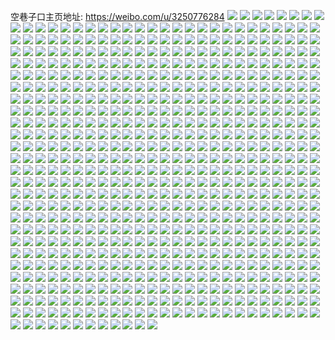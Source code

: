空巷子口主页地址: https://weibo.com/u/3250776284 
![](https://wx4.sinaimg.cn/mw2000/c1c2e8dcly1h9gzy8932zj22dc35s7wh.jpg) 
![](https://wx4.sinaimg.cn/mw2000/c1c2e8dcly1h9gbmvnj0nj22bn35sqv5.jpg) 
![](https://wx4.sinaimg.cn/mw2000/c1c2e8dcly1h9gbmwowhqj22av35sx6p.jpg) 
![](https://wx4.sinaimg.cn/mw2000/c1c2e8dcly1h9gbmupyhnj22c0340axs.jpg) 
![](https://wx4.sinaimg.cn/mw2000/c1c2e8dcly1h9gbmxkkjgj22bj35su0x.jpg) 
![](https://wx4.sinaimg.cn/mw2000/c1c2e8dcly1h8w9ang571j22c0340npe.jpg) 
![](https://wx4.sinaimg.cn/mw2000/c1c2e8dcly1h8w9aoit8qj21hc0u0gzb.jpg) 
![](https://wx4.sinaimg.cn/mw2000/c1c2e8dcly1h8w9at7221j223u35su0y.jpg) 
![](https://wx4.sinaimg.cn/mw2000/c1c2e8dcly1h8w9ao05xzj20u0140qc8.jpg) 
![](https://wx4.sinaimg.cn/mw2000/c1c2e8dcly1h8w9ape44uj20u0140qc2.jpg) 
![](https://wx4.sinaimg.cn/mw2000/c1c2e8dcly1h8w9al45hwj22hv3407wj.jpg) 
![](https://wx4.sinaimg.cn/mw2000/c1c2e8dcly1h86t3mzu0oj22c02c0npf.jpg) 
![](https://wx4.sinaimg.cn/mw2000/c1c2e8dcly1h86t459c6xj20rn0qrgtb.jpg) 
![](https://wx4.sinaimg.cn/mw2000/c1c2e8dcly1h86t2yzy9mj20ta0tan1a.jpg) 
![](https://wx4.sinaimg.cn/mw2000/c1c2e8dcly1h86t2yrgq7j213u0tu7kl.jpg) 
![](https://wx4.sinaimg.cn/mw2000/c1c2e8dcly1h86t31zb7pj213u0tugzn.jpg) 
![](https://wx4.sinaimg.cn/mw2000/c1c2e8dcly1h86t30mpycj22c02bzu0x.jpg) 
![](https://wx4.sinaimg.cn/mw2000/c1c2e8dcly1h7nm91ic51j21r0340qv8.jpg) 
![](https://wx4.sinaimg.cn/mw2000/c1c2e8dcly1h7nm8zoeumj21r03404qs.jpg) 
![](https://wx4.sinaimg.cn/mw2000/c1c2e8dcly1h7nm935lytj21r734d1l0.jpg) 
![](https://wx4.sinaimg.cn/mw2000/c1c2e8dcly1h7hw9zycwcj21o01o04qp.jpg) 
![](https://wx4.sinaimg.cn/mw2000/c1c2e8dcly1h7hwa1iuehj233z2qknpe.jpg) 
![](https://wx4.sinaimg.cn/mw2000/c1c2e8dcly1h7hwa2xhsrj21o01owhdt.jpg) 
![](https://wx4.sinaimg.cn/mw2000/c1c2e8dcly1h7fjf2za39j21r0340b29.jpg) 
![](https://wx4.sinaimg.cn/mw2000/c1c2e8dcly1h7fjf84u8nj21s035su0y.jpg) 
![](https://wx4.sinaimg.cn/mw2000/c1c2e8dcly1h7fjf9d3zvj21s035shdt.jpg) 
![](https://wx4.sinaimg.cn/mw2000/c1c2e8dcly1h7fjf65iyrj222n3404qr.jpg) 
![](https://wx4.sinaimg.cn/mw2000/c1c2e8dcly1h7fjfapxidj22dv2dvzzl.jpg) 
![](https://wx4.sinaimg.cn/mw2000/c1c2e8dcly1h7fjf4ae3aj22d235fb2a.jpg) 
![](https://wx4.sinaimg.cn/mw2000/c1c2e8dcly1h7fjfc4fz7j21ba1bab29.jpg) 
![](https://wx4.sinaimg.cn/mw2000/c1c2e8dcly1h7fjf27seij20zf1b8gnd.jpg) 
![](https://wx4.sinaimg.cn/mw2000/c1c2e8dcly1h7fjf1153pj20vi1badk8.jpg) 
![](https://wx4.sinaimg.cn/mw2000/c1c2e8dcly1h7ebsa6vg4j223u35se82.jpg) 
![](https://wx4.sinaimg.cn/mw2000/c1c2e8dcly1h7ebs4ff8zj213u0tun5l.jpg) 
![](https://wx4.sinaimg.cn/mw2000/c1c2e8dcly1h7ebsbj3nzj213u0tuta9.jpg) 
![](https://wx4.sinaimg.cn/mw2000/c1c2e8dcly1h7ebse1yahj22c0340hao.jpg) 
![](https://wx4.sinaimg.cn/mw2000/c1c2e8dcly1h7ebsfvk5fj20tu13uaaq.jpg) 
![](https://wx4.sinaimg.cn/mw2000/c1c2e8dcly1h7ebsgy7saj20tu13ugnc.jpg) 
![](https://wx4.sinaimg.cn/mw2000/c1c2e8dcly1h6vl0dp8auj22dc35sb2a.jpg) 
![](https://wx4.sinaimg.cn/mw2000/c1c2e8dcly1h6vkzvoohjj22c03404qr.jpg) 
![](https://wx4.sinaimg.cn/mw2000/c1c2e8dcly1h6vl0c4jm8j22dc35sb2a.jpg) 
![](https://wx4.sinaimg.cn/mw2000/c1c2e8dcly1h6vl0icpepj2340340e84.jpg) 
![](https://wx4.sinaimg.cn/mw2000/c1c2e8dcly1h6vl0jrkp4j23402c01ky.jpg) 
![](https://wx4.sinaimg.cn/mw2000/c1c2e8dcly1h6vl0ivucuj20tu13ujya.jpg) 
![](https://wx4.sinaimg.cn/mw2000/c1c2e8dcly1h6vkzsvnfkj22c0340tyx.jpg) 
![](https://wx4.sinaimg.cn/mw2000/c1c2e8dcly1h6vl0aogjxj21p029cqfr.jpg) 
![](https://wx4.sinaimg.cn/mw2000/c1c2e8dcly1h6vl0kc3syj213u0tugno.jpg) 
![](https://wx4.sinaimg.cn/mw2000/c1c2e8dcly1h6tote1gqtj21of28k7wi.jpg) 
![](https://wx4.sinaimg.cn/mw2000/c1c2e8dcly1h6totbdogsj21e21vf7wh.jpg) 
![](https://wx4.sinaimg.cn/mw2000/c1c2e8dcly1h6hr44zdecj234033w4qs.jpg) 
![](https://wx4.sinaimg.cn/mw2000/c1c2e8dcly1h6hr45s4e7j21af2u31kx.jpg) 
![](https://wx4.sinaimg.cn/mw2000/c1c2e8dcly1h6hr4ax4qcj22c0340u0y.jpg) 
![](https://wx4.sinaimg.cn/mw2000/c1c2e8dcly1h6hr47nxx9j2340340kjo.jpg) 
![](https://wx4.sinaimg.cn/mw2000/c1c2e8dcly1h6hr4688stj20tz0tztft.jpg) 
![](https://wx4.sinaimg.cn/mw2000/c1c2e8dcly1h6hr4bhjfsj20u0140gxy.jpg) 
![](https://wx4.sinaimg.cn/mw2000/c1c2e8dcly1h60q65w4ruj22dc35su0y.jpg) 
![](https://wx4.sinaimg.cn/mw2000/c1c2e8dcly1h60q5tenvvj22dc35s7wj.jpg) 
![](https://wx4.sinaimg.cn/mw2000/c1c2e8dcly1h60q6836i3j22c2340hdw.jpg) 
![](https://wx4.sinaimg.cn/mw2000/c1c2e8dcly1h60q5ydqabj22cs34zu0z.jpg) 
![](https://wx4.sinaimg.cn/mw2000/c1c2e8dcly1h60q647cwmj22dc35se86.jpg) 
![](https://wx4.sinaimg.cn/mw2000/c1c2e8dcly1h60q5wb98ej22c2340e87.jpg) 
![](https://wx4.sinaimg.cn/mw2000/c1c2e8dcly1h60q5rma1yj236c36cu11.jpg) 
![](https://wx4.sinaimg.cn/mw2000/c1c2e8dcly1h60q6bmpb7j20n01dq7wh.jpg) 
![](https://wx4.sinaimg.cn/mw2000/c1c2e8dcly1h60q69tp3mj22db35pkjn.jpg) 
![](https://wx4.sinaimg.cn/mw2000/c1c2e8dcly1h5s26hiaflj21w02io1l0.jpg) 
![](https://wx4.sinaimg.cn/mw2000/c1c2e8dcly1h5s270j4czj22b835sb2d.jpg) 
![](https://wx4.sinaimg.cn/mw2000/c1c2e8dcly1h5s26aqi36j22au35sb2c.jpg) 
![](https://wx4.sinaimg.cn/mw2000/c1c2e8dcly1h5s2765b09j20o01io4c0.jpg) 
![](https://wx4.sinaimg.cn/mw2000/c1c2e8dcly1h5s2836etrj21h923jqsg.jpg) 
![](https://wx4.sinaimg.cn/mw2000/c1c2e8dcly1h5s280k0n4j2340340x6q.jpg) 
![](https://wx4.sinaimg.cn/mw2000/c1c2e8dcly1h53rlrk5xvj234031hhdx.jpg) 
![](https://wx4.sinaimg.cn/mw2000/c1c2e8dcly1h53rm51ynyj2340340npf.jpg) 
![](https://wx4.sinaimg.cn/mw2000/c1c2e8dcly1h53rlmrj7vj22c0340x6r.jpg) 
![](https://wx4.sinaimg.cn/mw2000/c1c2e8dcly1h53rm9y8gmj22c02c0qv5.jpg) 
![](https://wx4.sinaimg.cn/mw2000/c1c2e8dcly1h53rm69uirj21xy2jpe81.jpg) 
![](https://wx4.sinaimg.cn/mw2000/c1c2e8dcly1h53rmpjup4j23402c0npe.jpg) 
![](https://wx4.sinaimg.cn/mw2000/c1c2e8dcly1h4vo5tmgb3j22c0340kjn.jpg) 
![](https://wx4.sinaimg.cn/mw2000/c1c2e8dcly1h4tj7ccdcij22c035fqv6.jpg) 
![](https://wx4.sinaimg.cn/mw2000/c1c2e8dcly1h4tj7akgqzj23402c0u0y.jpg) 
![](https://wx4.sinaimg.cn/mw2000/c1c2e8dcly1h4tj7djoobj22bx35snpe.jpg) 
![](https://wx4.sinaimg.cn/mw2000/c1c2e8dcly1h4tj78wmpnj20mi0u0wsq.jpg) 
![](https://wx4.sinaimg.cn/mw2000/c1c2e8dcly1h4tj7eqdskj23402c0qv5.jpg) 
![](https://wx4.sinaimg.cn/mw2000/c1c2e8dcly1h4tj77p9elj20mi0u0n8n.jpg) 
![](https://wx4.sinaimg.cn/mw2000/c1c2e8dcly1h4mfqd0xn6j20u00u0gxg.jpg) 
![](https://wx4.sinaimg.cn/mw2000/c1c2e8dcly1h4mfqesu85j22yc340e83.jpg) 
![](https://wx4.sinaimg.cn/mw2000/c1c2e8dcly1h4mfqdbo09j20u00u0154.jpg) 
![](https://wx4.sinaimg.cn/mw2000/c1c2e8dcly1h4mfqfu649j2285340b2a.jpg) 
![](https://wx4.sinaimg.cn/mw2000/c1c2e8dcly1h4mfqm3wdhj22c0340x6p.jpg) 
![](https://wx4.sinaimg.cn/mw2000/c1c2e8dcly1h4mfqhn414j21hc1hab29.jpg) 
![](https://wx4.sinaimg.cn/mw2000/c1c2e8dcly1h4mfqjhmpwj22c03401ky.jpg) 
![](https://wx4.sinaimg.cn/mw2000/c1c2e8dcly1h4mfqchue9j22eu340x6r.jpg) 
![](https://wx4.sinaimg.cn/mw2000/c1c2e8dcly1h4mfql7sasj23402c0hdu.jpg) 
![](https://wx4.sinaimg.cn/mw2000/c1c2e8dcly1h4a8ilcvwkj22c03404qq.jpg) 
![](https://wx4.sinaimg.cn/mw2000/c1c2e8dcly1h4a8istkn5j22cv3551kz.jpg) 
![](https://wx4.sinaimg.cn/mw2000/c1c2e8dcly1h4a8ip85npj20sg11wn9u.jpg) 
![](https://wx4.sinaimg.cn/mw2000/c1c2e8dcly1h4a8iny05nj22dc35sb2d.jpg) 
![](https://wx4.sinaimg.cn/mw2000/c1c2e8dcgy1h44l6cx97rj22dc35sb29.jpg) 
![](https://wx4.sinaimg.cn/mw2000/c1c2e8dcgy1h44l6tl7orj22bz3407wi.jpg) 
![](https://wx4.sinaimg.cn/mw2000/c1c2e8dcgy1h44l6dt9uij22dc35su0x.jpg) 
![](https://wx4.sinaimg.cn/mw2000/c1c2e8dcgy1h44l6s53dbj22i71vmnpd.jpg) 
![](https://wx4.sinaimg.cn/mw2000/c1c2e8dcgy1h44l6a42kpj22c033yu0z.jpg) 
![](https://wx4.sinaimg.cn/mw2000/c1c2e8dcgy1h44l6c1nd6j22bg35sx6q.jpg) 
![](https://wx4.sinaimg.cn/mw2000/c1c2e8dcgy1h44l6p4y3xj231x334u10.jpg) 
![](https://wx4.sinaimg.cn/mw2000/c1c2e8dcgy1h44l5tiy9vj228031gx6r.jpg) 
![](https://wx4.sinaimg.cn/mw2000/c1c2e8dcgy1h44l64jhz5j2340340kjr.jpg) 
![](https://wx4.sinaimg.cn/mw2000/c1c2e8dcgy1h445y1lm8pj223t35su0x.jpg) 
![](https://wx4.sinaimg.cn/mw2000/c1c2e8dcgy1h445x2pzf1j22am340qv5.jpg) 
![](https://wx4.sinaimg.cn/mw2000/c1c2e8dcgy1h445wzgi94j22bx35sb2a.jpg) 
![](https://wx4.sinaimg.cn/mw2000/c1c2e8dcgy1h445wfnv6kj22am340qv6.jpg) 
![](https://wx4.sinaimg.cn/mw2000/c1c2e8dcgy1h445x5wctcj222o340hdt.jpg) 
![](https://wx4.sinaimg.cn/mw2000/c1c2e8dcgy1h445wwcox7j22am340b2b.jpg) 
![](https://wx4.sinaimg.cn/mw2000/c1c2e8dcgy1h445xr6ljdj22c0340qv5.jpg) 
![](https://wx4.sinaimg.cn/mw2000/c1c2e8dcgy1h445xb61x1j23402c0x6q.jpg) 
![](https://wx4.sinaimg.cn/mw2000/c1c2e8dcgy1h445xn64p2j21py2c0b2a.jpg) 
![](https://wx4.sinaimg.cn/mw2000/c1c2e8dcly1h3z5wsgjooj22d935rx6q.jpg) 
![](https://wx4.sinaimg.cn/mw2000/c1c2e8dcly1h3z5wvi48bj22bt35s1ky.jpg) 
![](https://wx4.sinaimg.cn/mw2000/c1c2e8dcly1h3z5x03za2j22dc35s7wj.jpg) 
![](https://wx4.sinaimg.cn/mw2000/c1c2e8dcly1h3z5x37oc8j22c0340x6q.jpg) 
![](https://wx4.sinaimg.cn/mw2000/c1c2e8dcly1h3z5x4gntvj22bx3401ky.jpg) 
![](https://wx4.sinaimg.cn/mw2000/c1c2e8dcly1h3z5x3wek5j21hn1hn7wh.jpg) 
![](https://wx4.sinaimg.cn/mw2000/c1c2e8dcly1h37pmzmt1mj22av35se82.jpg) 
![](https://wx4.sinaimg.cn/mw2000/c1c2e8dcly1h34ocdqq6dj22bx35se82.jpg) 
![](https://wx4.sinaimg.cn/mw2000/c1c2e8dcly1h34oc9aohej2340340he0.jpg) 
![](https://wx4.sinaimg.cn/mw2000/c1c2e8dcly1h34occse5wj22c02c0e83.jpg) 
![](https://wx4.sinaimg.cn/mw2000/c1c2e8dcly1h34oceoh80j21wt1wt4qp.jpg) 
![](https://wx4.sinaimg.cn/mw2000/c1c2e8dcly1h30wx7affnj22be35shdv.jpg) 
![](https://wx4.sinaimg.cn/mw2000/c1c2e8dcly1h30wx5w0rbj22c0340hdu.jpg) 
![](https://wx4.sinaimg.cn/mw2000/c1c2e8dcly1h2iom8o9c6j22de35su0y.jpg) 
![](https://wx4.sinaimg.cn/mw2000/c1c2e8dcly1h2iomd9eccj22h335s1l0.jpg) 
![](https://wx4.sinaimg.cn/mw2000/c1c2e8dcly1h2ioma6200j221b28u7wi.jpg) 
![](https://wx4.sinaimg.cn/mw2000/c1c2e8dcly1h2iolygzupj22de35skjo.jpg) 
![](https://wx4.sinaimg.cn/mw2000/c1c2e8dcly1h2iom4b75vj22c033y4qt.jpg) 
![](https://wx4.sinaimg.cn/mw2000/c1c2e8dcly1h2iom5gc1dj2340340qv7.jpg) 
![](https://wx4.sinaimg.cn/mw2000/c1c2e8dcly1h2iomh9fkbj2340340x6s.jpg) 
![](https://wx4.sinaimg.cn/mw2000/c1c2e8dcly1h2iom1t26vj21ts2c07wj.jpg) 
![](https://wx4.sinaimg.cn/mw2000/c1c2e8dcly1h2iomk6cdmj22c02c0b2d.jpg) 
![](https://wx4.sinaimg.cn/mw2000/c1c2e8dcly1h2dw4356znj22dd35snpd.jpg) 
![](https://wx4.sinaimg.cn/mw2000/c1c2e8dcly1h2ctr1fhjej22bk33ee83.jpg) 
![](https://wx4.sinaimg.cn/mw2000/c1c2e8dcly1h2ctq3p1r1j22c0340b2b.jpg) 
![](https://wx4.sinaimg.cn/mw2000/c1c2e8dcly1h2ctqcwsqyj22c0340x6r.jpg) 
![](https://wx4.sinaimg.cn/mw2000/c1c2e8dcly1h2ctqb7kv1j2340340x6t.jpg) 
![](https://wx4.sinaimg.cn/mw2000/c1c2e8dcly1h2ctqs0hgyj2340340npj.jpg) 
![](https://wx4.sinaimg.cn/mw2000/c1c2e8dcly1h2ctqfcc05j23352407wi.jpg) 
![](https://wx4.sinaimg.cn/mw2000/c1c2e8dcly1h2ctqtg290j22dc35sb2c.jpg) 
![](https://wx4.sinaimg.cn/mw2000/c1c2e8dcly1h2ctquubigj22dc35snpg.jpg) 
![](https://wx4.sinaimg.cn/mw2000/c1c2e8dcly1h2ctr09vodj22v1284kjp.jpg) 
![](https://wx4.sinaimg.cn/mw2000/c1c2e8dcly1h1vikcs30gj22ce3407wj.jpg) 
![](https://wx4.sinaimg.cn/mw2000/c1c2e8dcly1h1vikh7calj2340340x6r.jpg) 
![](https://wx4.sinaimg.cn/mw2000/c1c2e8dcly1h1vikfbd47j22c0340hdu.jpg) 
![](https://wx4.sinaimg.cn/mw2000/c1c2e8dcly1h1ftdkauz3j22d935sx6r.jpg) 
![](https://wx4.sinaimg.cn/mw2000/c1c2e8dcly1h1ftd9xjbuj22bw33ykjo.jpg) 
![](https://wx4.sinaimg.cn/mw2000/c1c2e8dcly1h1ftdnv8y5j22c0340qv6.jpg) 
![](https://wx4.sinaimg.cn/mw2000/c1c2e8dcly1h1ftd6kes4j22c03434qr.jpg) 
![](https://wx4.sinaimg.cn/mw2000/c1c2e8dcly1h1ftdrbgvej22c0342npg.jpg) 
![](https://wx4.sinaimg.cn/mw2000/c1c2e8dcly1h1ftdd99ksj22c0342qv8.jpg) 
![](https://wx4.sinaimg.cn/mw2000/c1c2e8dcly1h1ftdlxm2zj223j2sphdu.jpg) 
![](https://wx4.sinaimg.cn/mw2000/c1c2e8dcly1h1ftdfyi3ij22c0342e84.jpg) 
![](https://wx4.sinaimg.cn/mw2000/c1c2e8dcly1h1ftdl4xpjj22dc35s1ky.jpg) 
![](https://wx4.sinaimg.cn/mw2000/c1c2e8dcly1h1acnqusz5j20n01dsgro.jpg) 
![](https://wx4.sinaimg.cn/mw2000/c1c2e8dcly1gyd94tkfalj22bz35sqv7.jpg) 
![](https://wx4.sinaimg.cn/mw2000/c1c2e8dcly1gyd94wzls1j22bg35sqv7.jpg) 
![](https://wx4.sinaimg.cn/mw2000/c1c2e8dcly1gyd94eq7hlj22de35shdu.jpg) 
![](https://wx4.sinaimg.cn/mw2000/c1c2e8dcly1gyd94gsc1tj22dc35shdv.jpg) 
![](https://wx4.sinaimg.cn/mw2000/c1c2e8dcly1gycgekrq35j22aa35sb2b.jpg) 
![](https://wx4.sinaimg.cn/mw2000/c1c2e8dcly1gycgewqtc4j22dc35sqv6.jpg) 
![](https://wx4.sinaimg.cn/mw2000/c1c2e8dcly1gycgef073qj22ar35skjm.jpg) 
![](https://wx4.sinaimg.cn/mw2000/c1c2e8dcly1gycgehnh6fj229a35sqv7.jpg) 
![](https://wx4.sinaimg.cn/mw2000/c1c2e8dcly1gycgec5l2rj22dc35s1kz.jpg) 
![](https://wx4.sinaimg.cn/mw2000/c1c2e8dcly1gycgenradxj22aq35skjn.jpg) 
![](https://wx4.sinaimg.cn/mw2000/c1c2e8dcly1gycgeu19jkj22bj35s7wj.jpg) 
![](https://wx4.sinaimg.cn/mw2000/c1c2e8dcly1gycgeia9bsj20n00ttdkh.jpg) 
![](https://wx4.sinaimg.cn/mw2000/c1c2e8dcly1gycgeqz0brj22c02c0qv5.jpg) 
![](https://wx4.sinaimg.cn/mw2000/c1c2e8dcly1gxspr6ik39j22612wynpe.jpg) 
![](https://wx4.sinaimg.cn/mw2000/c1c2e8dcly1gxspropqlmj22bz1x5hdt.jpg) 
![](https://wx4.sinaimg.cn/mw2000/c1c2e8dcly1gxsprfdwhbj21if1zm4qp.jpg) 
![](https://wx4.sinaimg.cn/mw2000/c1c2e8dcly1gxspqwllt3j20wl19rak4.jpg) 
![](https://wx4.sinaimg.cn/mw2000/c1c2e8dcly1gxsprbzwmbj22c02c0x6p.jpg) 
![](https://wx4.sinaimg.cn/mw2000/c1c2e8dcly1gxsprkmn1vj22c02c0u0x.jpg) 
![](https://wx4.sinaimg.cn/mw2000/c1c2e8dcly1gxspr0dxa1j21vn2bphdt.jpg) 
![](https://wx4.sinaimg.cn/mw2000/c1c2e8dcly1gxspruywtnj22c02c0qv5.jpg) 
![](https://wx4.sinaimg.cn/mw2000/c1c2e8dcly1gxspqvfb9dj21lq1st1kx.jpg) 
![](https://wx4.sinaimg.cn/mw2000/c1c2e8dcly1gxqagvel6aj20u014012r.jpg) 
![](https://wx4.sinaimg.cn/mw2000/c1c2e8dcly1gxovpw3utuj22c033yqv7.jpg) 
![](https://wx4.sinaimg.cn/mw2000/c1c2e8dcly1gxovputapaj22c033y4qr.jpg) 
![](https://wx4.sinaimg.cn/mw2000/c1c2e8dcly1gxovpx5o73j22802yox6q.jpg) 
![](https://wx4.sinaimg.cn/mw2000/c1c2e8dcly1gxovpyghesj22803194qr.jpg) 
![](https://wx4.sinaimg.cn/mw2000/c1c2e8dcly1gwizgj12r7j21u61kb1kz.jpg) 
![](https://wx4.sinaimg.cn/mw2000/c1c2e8dcly1gwizghbu9ij21o028unpf.jpg) 
![](https://wx4.sinaimg.cn/mw2000/c1c2e8dcly1gwizgd2cfrj21v61o0e83.jpg) 
![](https://wx4.sinaimg.cn/mw2000/c1c2e8dcly1gwizgf9eg3j228030l4qs.jpg) 
![](https://wx4.sinaimg.cn/mw2000/c1c2e8dcly1gwizgjvat1j22801o0u0x.jpg) 
![](https://wx4.sinaimg.cn/mw2000/c1c2e8dcly1gwizgdvuxtj20vg17rtr7.jpg) 
![](https://wx4.sinaimg.cn/mw2000/c1c2e8dcly1gtqywt88e1j228031vx6p.jpg) 
![](https://wx4.sinaimg.cn/mw2000/c1c2e8dcly1gtqywvco4cj22802zqnpd.jpg) 
![](https://wx4.sinaimg.cn/mw2000/c1c2e8dcly1gtqywu0f4wj228030m1ky.jpg) 
![](https://wx4.sinaimg.cn/mw2000/c1c2e8dcly1gtqywxlmacj22802zuu0x.jpg) 
![](https://wx4.sinaimg.cn/mw2000/c1c2e8dcly1gtqyws9b9kj22c0340e84.jpg) 
![](https://wx4.sinaimg.cn/mw2000/c1c2e8dcly1gtqywwqyamj22802z3qv5.jpg) 
![](https://wx4.sinaimg.cn/mw2000/c1c2e8dcly1gtqywzzuncj228030jhdu.jpg) 
![](https://wx4.sinaimg.cn/mw2000/c1c2e8dcly1gtqyx1767wj22802zshdt.jpg) 
![](https://wx4.sinaimg.cn/mw2000/c1c2e8dcly1gtqywypn7ij228032pb2a.jpg) 
![](https://wx4.sinaimg.cn/mw2000/c1c2e8dcly1grpug5vhn7j21o029bhdu.jpg) 
![](https://wx4.sinaimg.cn/mw2000/c1c2e8dcly1grpufyl1otj20n00d0n0j.jpg) 
![](https://wx4.sinaimg.cn/mw2000/c1c2e8dcly1grpug3msmyj21o028whdu.jpg) 
![](https://wx4.sinaimg.cn/mw2000/c1c2e8dcly1grpug1tv2oj21o0280u0x.jpg) 
![](https://wx4.sinaimg.cn/mw2000/c1c2e8dcly1grpug04npwj21o0280hdu.jpg) 
![](https://wx4.sinaimg.cn/mw2000/c1c2e8dcly1grpug4kxaoj21o0280kjl.jpg) 
![](https://wx4.sinaimg.cn/mw2000/c1c2e8dcly1gqv40gylqej2280305hdv.jpg) 
![](https://wx4.sinaimg.cn/mw2000/c1c2e8dcly1gqv40lfv0pj234033ye85.jpg) 
![](https://wx4.sinaimg.cn/mw2000/c1c2e8dcly1gqv40muj3vj22yo2byx6s.jpg) 
![](https://wx4.sinaimg.cn/mw2000/c1c2e8dcly1gqv40htnoyj21o01o0npe.jpg) 
![](https://wx4.sinaimg.cn/mw2000/c1c2e8dcly1gqv40k8wdsj21r02bzkjl.jpg) 
![](https://wx4.sinaimg.cn/mw2000/c1c2e8dcly1gqv40ji7jmj22c02c0u0z.jpg) 
![](https://wx4.sinaimg.cn/mw2000/c1c2e8dcly1gqv40fyratj21o01o01kz.jpg) 
![](https://wx4.sinaimg.cn/mw2000/c1c2e8dcly1gqv40f2kelj228030mkjm.jpg) 
![](https://wx4.sinaimg.cn/mw2000/c1c2e8dcly1gqv40nwf9wj21o01q3npe.jpg) 
![](https://wx4.sinaimg.cn/mw2000/c1c2e8dcly1gpyb8rcmjjj21o01o0e82.jpg) 
![](https://wx4.sinaimg.cn/mw2000/c1c2e8dcly1gpyb8qixfjj22801o0npd.jpg) 
![](https://wx4.sinaimg.cn/mw2000/c1c2e8dcly1gpyb8pz151j21nx1nxe81.jpg) 
![](https://wx4.sinaimg.cn/mw2000/c1c2e8dcly1gpx8g6ipz8j21o02804qq.jpg) 
![](https://wx4.sinaimg.cn/mw2000/c1c2e8dcly1gpx8g747erj21o01o0u0x.jpg) 
![](https://wx4.sinaimg.cn/mw2000/c1c2e8dcly1gpx8g5mbqqj21v22qbqv5.jpg) 
![](https://wx4.sinaimg.cn/mw2000/c1c2e8dcly1gpx8g4zw97j21o32844qp.jpg) 
![](https://wx4.sinaimg.cn/mw2000/c1c2e8dcly1gp01pp3gf3j21o0280b2a.jpg) 
![](https://wx4.sinaimg.cn/mw2000/c1c2e8dcly1gotlmajoy9j2280309qv6.jpg) 
![](https://wx4.sinaimg.cn/mw2000/c1c2e8dcly1gotlmeeuuxj22c03401l0.jpg) 
![](https://wx4.sinaimg.cn/mw2000/c1c2e8dcly1gotlmg0lg0j21vy1vyx6p.jpg) 
![](https://wx4.sinaimg.cn/mw2000/c1c2e8dcly1gotlmifrahj22801o0b2a.jpg) 
![](https://wx4.sinaimg.cn/mw2000/c1c2e8dcly1gotlm8o1pbj22bb2bbnpd.jpg) 
![](https://wx4.sinaimg.cn/mw2000/c1c2e8dcly1gotlmk3i9kj21o0280u0y.jpg) 
![](https://wx4.sinaimg.cn/mw2000/c1c2e8dcly1gotlmko1erj20n00yitql.jpg) 
![](https://wx4.sinaimg.cn/mw2000/c1c2e8dcly1gotlmmdbqmj21o02807wj.jpg) 
![](https://wx4.sinaimg.cn/mw2000/c1c2e8dcly1gotlmo77kfj22c033y4qs.jpg) 
![](https://wx4.sinaimg.cn/mw2000/c1c2e8dcly1goipakiu24j22c02c0hdv.jpg) 
![](https://wx4.sinaimg.cn/mw2000/c1c2e8dcly1goipalibsvj21r02c0x6p.jpg) 
![](https://wx4.sinaimg.cn/mw2000/c1c2e8dcly1goipaikg4vj20u00u0nee.jpg) 
![](https://wx4.sinaimg.cn/mw2000/c1c2e8dcly1goipan1ktgj22c02c04qs.jpg) 
![](https://wx4.sinaimg.cn/mw2000/c1c2e8dcly1goipaoz67zj22c02c0hdw.jpg) 
![](https://wx4.sinaimg.cn/mw2000/c1c2e8dcly1go868hnlx7j22802yoe8c.jpg) 
![](https://wx4.sinaimg.cn/mw2000/c1c2e8dcly1go868ff6nqj22c02c07wj.jpg) 
![](https://wx4.sinaimg.cn/mw2000/c1c2e8dcly1go868ef3rxj22yo2807wk.jpg) 
![](https://wx4.sinaimg.cn/mw2000/c1c2e8dcly1go868d8hqhj22802yokjn.jpg) 
![](https://wx4.sinaimg.cn/mw2000/c1c2e8dcly1go70zx8cyxj21o01p3u0y.jpg) 
![](https://wx4.sinaimg.cn/mw2000/c1c2e8dcly1go70zvu14lj21j71o04qr.jpg) 
![](https://wx4.sinaimg.cn/mw2000/c1c2e8dcly1go70zy7eq9j21o01o0e82.jpg) 
![](https://wx4.sinaimg.cn/mw2000/c1c2e8dcly1go70zz28kmj21o01pchdu.jpg) 
![](https://wx4.sinaimg.cn/mw2000/c1c2e8dcly1go7104bcvpj21o01o0u0x.jpg) 
![](https://wx4.sinaimg.cn/mw2000/c1c2e8dcly1go7103hnc9j21o01p2kjm.jpg) 
![](https://wx4.sinaimg.cn/mw2000/c1c2e8dcly1gnxychauk8j22c02c0e82.jpg) 
![](https://wx4.sinaimg.cn/mw2000/c1c2e8dcly1gnxycnoc3qj22c02c0e81.jpg) 
![](https://wx4.sinaimg.cn/mw2000/c1c2e8dcly1gnxycm6e8wj22c02c0npd.jpg) 
![](https://wx4.sinaimg.cn/mw2000/c1c2e8dcly1gnxycsonuzj20u00u0b29.jpg) 
![](https://wx4.sinaimg.cn/mw2000/c1c2e8dcly1gnxycmxabkj22c02c0x6p.jpg) 
![](https://wx4.sinaimg.cn/mw2000/c1c2e8dcly1gnxycj9d5pj20u00u0e81.jpg) 
![](https://wx4.sinaimg.cn/mw2000/c1c2e8dcly1gnxycga4ouj22c02c0qv6.jpg) 
![](https://wx4.sinaimg.cn/mw2000/c1c2e8dcly1gnxycll8smj22c02c0npe.jpg) 
![](https://wx4.sinaimg.cn/mw2000/c1c2e8dcly1gnxycqjpxbj22c02c0b2a.jpg) 
![](https://wx4.sinaimg.cn/mw2000/c1c2e8dcly1gmvquqyw73j21400u0ne7.jpg) 
![](https://wx4.sinaimg.cn/mw2000/c1c2e8dcly1gmvqurjkuoj20n00wlh15.jpg) 
![](https://wx4.sinaimg.cn/mw2000/c1c2e8dcly1gmvquqh229j20u00u0gvs.jpg) 
![](https://wx4.sinaimg.cn/mw2000/c1c2e8dcly1gmvqurzqtaj22801o04qp.jpg) 
![](https://wx4.sinaimg.cn/mw2000/c1c2e8dcly1gmd4f8zxcxj20mw0mwag9.jpg) 
![](https://wx4.sinaimg.cn/mw2000/c1c2e8dcly1gmd4fc24byj22c033yb2b.jpg) 
![](https://wx4.sinaimg.cn/mw2000/c1c2e8dcly1gmd4fha36pj22c033yhdv.jpg) 
![](https://wx4.sinaimg.cn/mw2000/c1c2e8dcly1gmd4fl8qo4j2332332b2a.jpg) 
![](https://wx4.sinaimg.cn/mw2000/c1c2e8dcly1gmd4frdshhj22c02c0u12.jpg) 
![](https://wx4.sinaimg.cn/mw2000/c1c2e8dcly1gmd4ftr06aj21o01qc1ky.jpg) 
![](https://wx4.sinaimg.cn/mw2000/c1c2e8dcly1gm9lc0knjkj20u01be3zp.jpg) 
![](https://wx4.sinaimg.cn/mw2000/c1c2e8dcly1glq146g14aj22c02c0npf.jpg) 
![](https://wx4.sinaimg.cn/mw2000/c1c2e8dcly1glq144wuqqj22bs2bskjm.jpg) 
![](https://wx4.sinaimg.cn/mw2000/c1c2e8dcly1glq148k98zj22c02c04qr.jpg) 
![](https://wx4.sinaimg.cn/mw2000/c1c2e8dcly1glq14amk7hj22c02c04qq.jpg) 
![](https://wx4.sinaimg.cn/mw2000/c1c2e8dcly1glq149jtrdj22c02c0kjl.jpg) 
![](https://wx4.sinaimg.cn/mw2000/c1c2e8dcly1glq14c9hgjj21o01o07wh.jpg) 
![](https://wx4.sinaimg.cn/mw2000/c1c2e8dcly1gl8ooo86q7j21o01qtx6p.jpg) 
![](https://wx4.sinaimg.cn/mw2000/c1c2e8dcly1gl8oon60nbj21o01o07va.jpg) 
![](https://wx4.sinaimg.cn/mw2000/c1c2e8dcly1gl48lc4vcmj21o01o04qp.jpg) 
![](https://wx4.sinaimg.cn/mw2000/c1c2e8dcly1gl48ldf2opj21o01o07wh.jpg) 
![](https://wx4.sinaimg.cn/mw2000/c1c2e8dcly1gl48ldwk90j21o01o0au3.jpg) 
![](https://wx4.sinaimg.cn/mw2000/c1c2e8dcly1gl48lcx1ixj21bn1eo1ea.jpg) 
![](https://wx4.sinaimg.cn/mw2000/c1c2e8dcly1gl1u0073fvj22c02c0e82.jpg) 
![](https://wx4.sinaimg.cn/mw2000/c1c2e8dcly1gksgvlnxkyj2280302x6q.jpg) 
![](https://wx4.sinaimg.cn/mw2000/c1c2e8dcly1gkmwwe5msnj21o01o0u0x.jpg) 
![](https://wx4.sinaimg.cn/mw2000/c1c2e8dcly1gkmwwdde75j21o01o0e81.jpg) 
![](https://wx4.sinaimg.cn/mw2000/c1c2e8dcly1gkmwwexrrxj21o01o0u0x.jpg) 
![](https://wx4.sinaimg.cn/mw2000/c1c2e8dcly1gkmwwcm3euj21o01p67wh.jpg) 
![](https://wx4.sinaimg.cn/mw2000/c1c2e8dcly1gkmwwbzbnyj21o01o0ki5.jpg) 
![](https://wx4.sinaimg.cn/mw2000/c1c2e8dcly1gkmwzwpijrj21o01o04qp.jpg) 
![](https://wx4.sinaimg.cn/mw2000/c1c2e8dcly1gkmwwh88raj21o01o04qp.jpg) 
![](https://wx4.sinaimg.cn/mw2000/c1c2e8dcly1gkmwwgfsutj21o01o0qv5.jpg) 
![](https://wx4.sinaimg.cn/mw2000/c1c2e8dcly1gkmwwfk159j21o01ope81.jpg) 
![](https://wx4.sinaimg.cn/mw2000/c1c2e8dcly1gkb3tc7a9qj22c02c0qv6.jpg) 
![](https://wx4.sinaimg.cn/mw2000/c1c2e8dcly1gkb3tbdhpwj22c02c0hdv.jpg) 
![](https://wx4.sinaimg.cn/mw2000/c1c2e8dcly1gkb3tac8vbj21o01o0e82.jpg) 
![](https://wx4.sinaimg.cn/mw2000/c1c2e8dcly1gkb3t9g47dj22c02c0kjn.jpg) 
![](https://wx4.sinaimg.cn/mw2000/c1c2e8dcly1gjklybx643j22c02dmqv6.jpg) 
![](https://wx4.sinaimg.cn/mw2000/c1c2e8dcly1gjb5fpe7aaj21o01qy7wi.jpg) 
![](https://wx4.sinaimg.cn/mw2000/c1c2e8dcly1gjb5frvrokj22c02c0b2a.jpg) 
![](https://wx4.sinaimg.cn/mw2000/c1c2e8dcly1gjb5l9rfdlj21o01o0b29.jpg) 
![](https://wx4.sinaimg.cn/mw2000/c1c2e8dcly1gj942pj1rzj22c02c01kz.jpg) 
![](https://wx4.sinaimg.cn/mw2000/c1c2e8dcly1gj9434tq1pj21o01p74qq.jpg) 
![](https://wx4.sinaimg.cn/mw2000/c1c2e8dcly1gj9437sey3j22c02c04qr.jpg) 
![](https://wx4.sinaimg.cn/mw2000/c1c2e8dcly1gj943axr7ej22c02c0u0y.jpg) 
![](https://wx4.sinaimg.cn/mw2000/c1c2e8dcly1gj942x343kj21o01o0npd.jpg) 
![](https://wx4.sinaimg.cn/mw2000/c1c2e8dcly1gj942tbay1j22c02c0hdw.jpg) 
![](https://wx4.sinaimg.cn/mw2000/c1c2e8dcly1gj9490a7tej21o01o07wh.jpg) 
![](https://wx4.sinaimg.cn/mw2000/c1c2e8dcly1gj942uhv1bj20n01i04if.jpg) 
![](https://wx4.sinaimg.cn/mw2000/c1c2e8dcly1gj94328vtnj22c02c0hdv.jpg) 
![](https://wx4.sinaimg.cn/mw2000/c1c2e8dcly1gj6ps6nucsj22yo2acnpe.jpg) 
![](https://wx4.sinaimg.cn/mw2000/c1c2e8dcly1gj6ps48cw7j22c02c04qq.jpg) 
![](https://wx4.sinaimg.cn/mw2000/c1c2e8dcly1gj6ps20gj6j22802wskjn.jpg) 
![](https://wx4.sinaimg.cn/mw2000/c1c2e8dcly1gj6ps7qjm4j21o01o0u0x.jpg) 
![](https://wx4.sinaimg.cn/mw2000/c1c2e8dcly1gj4dzmh1d1j22bz2f3x6q.jpg) 
![](https://wx4.sinaimg.cn/mw2000/c1c2e8dcly1gixej09onvj20n01x07wh.jpg) 
![](https://wx4.sinaimg.cn/mw2000/c1c2e8dcly1givyw3kkaoj22c02c07wi.jpg) 
![](https://wx4.sinaimg.cn/mw2000/c1c2e8dcly1giu2pxtthwj22bb2bbb2b.jpg) 
![](https://wx4.sinaimg.cn/mw2000/c1c2e8dcly1giu2pzh6uqj22c02c0e82.jpg) 
![](https://wx4.sinaimg.cn/mw2000/c1c2e8dcly1giu2pumoakj22c02c0b2b.jpg) 
![](https://wx4.sinaimg.cn/mw2000/c1c2e8dcly1giu2q2jmsbj22bb2bb1l0.jpg) 
![](https://wx4.sinaimg.cn/mw2000/c1c2e8dcly1gin16sotydj20n01a0h3f.jpg) 
![](https://wx4.sinaimg.cn/mw2000/c1c2e8dcly1gi3ewvvrp0j21o01o0x5r.jpg) 
![](https://wx4.sinaimg.cn/mw2000/c1c2e8dcly1gi3ewwswntj22c0340hdu.jpg) 
![](https://wx4.sinaimg.cn/mw2000/c1c2e8dcly1gi3ewxthjjj22c02c0hdt.jpg) 
![](https://wx4.sinaimg.cn/mw2000/c1c2e8dcly1gi3ewun9p0j21400u0dtv.jpg) 
![](https://wx4.sinaimg.cn/mw2000/c1c2e8dcly1gi3ewvbli9j21o0280b2a.jpg) 
![](https://wx4.sinaimg.cn/mw2000/c1c2e8dcly1gi3ewt4jssj225s1ma4qp.jpg) 
![](https://wx4.sinaimg.cn/mw2000/c1c2e8dcly1ghxlpo1yryj22c02c0x6p.jpg) 
![](https://wx4.sinaimg.cn/mw2000/c1c2e8dcly1ghxlpp4c07j21z41z4kjl.jpg) 
![](https://wx4.sinaimg.cn/mw2000/c1c2e8dcly1ght0kxdkczj21o01ox7wi.jpg) 
![](https://wx4.sinaimg.cn/mw2000/c1c2e8dcly1ght0kzokgaj20u00u07d9.jpg) 
![](https://wx4.sinaimg.cn/mw2000/c1c2e8dcly1ghn5091tq2j20n00yidt5.jpg) 
![](https://wx4.sinaimg.cn/mw2000/c1c2e8dcly1ghn509l258j21o01o04qp.jpg) 
![](https://wx4.sinaimg.cn/mw2000/c1c2e8dcly1ghn50ac3s8j22c02c0x6q.jpg) 
![](https://wx4.sinaimg.cn/mw2000/c1c2e8dcly1ghn508qb60j21o01o81kx.jpg) 
![](https://wx4.sinaimg.cn/mw2000/c1c2e8dcly1gh96sgdc0rj21hc1hckjl.jpg) 
![](https://wx4.sinaimg.cn/mw2000/c1c2e8dcly1gh96sc6a89j20u00u0ti3.jpg) 
![](https://wx4.sinaimg.cn/mw2000/c1c2e8dcly1gh85ql5azkj20n00zhk50.jpg) 
![](https://wx4.sinaimg.cn/mw2000/c1c2e8dcly1gh85qlhk9lj20n00yidsc.jpg) 
![](https://wx4.sinaimg.cn/mw2000/c1c2e8dcly1gh85qlrs72j20n00z1gy7.jpg) 
![](https://wx4.sinaimg.cn/mw2000/c1c2e8dcly1gh85qotdovj22801oje82.jpg) 
![](https://wx4.sinaimg.cn/mw2000/c1c2e8dcly1gh85qmtzdrj21o016m1kx.jpg) 
![](https://wx4.sinaimg.cn/mw2000/c1c2e8dcly1gh85qkjltfj22801o07wi.jpg) 
![](https://wx4.sinaimg.cn/mw2000/c1c2e8dcly1gh85qmdwebj225s1nqnpd.jpg) 
![](https://wx4.sinaimg.cn/mw2000/c1c2e8dcly1gh85qnkgc0j22801o04qq.jpg) 
![](https://wx4.sinaimg.cn/mw2000/c1c2e8dcly1gh85qt9jnyj22801o0kjm.jpg) 
![](https://wx4.sinaimg.cn/mw2000/c1c2e8dcly1gh40689wekj20n00yiwqh.jpg) 
![](https://wx4.sinaimg.cn/mw2000/c1c2e8dcly1gh4068ifecj20n00yi7in.jpg) 
![](https://wx4.sinaimg.cn/mw2000/c1c2e8dcly1gh4067wv0aj22yk2yku0y.jpg) 
![](https://wx4.sinaimg.cn/mw2000/c1c2e8dcly1gh4069ae6vj2340340e84.jpg) 
![](https://wx4.sinaimg.cn/mw2000/c1c2e8dcly1gh34cl4r5xj21z41z4nf8.jpg) 
![](https://wx4.sinaimg.cn/mw2000/c1c2e8dcly1gh34cktkzsj21o01o0476.jpg) 
![](https://wx4.sinaimg.cn/mw2000/c1c2e8dcly1ggqou81bgsj2280280b2i.jpg) 
![](https://wx4.sinaimg.cn/mw2000/c1c2e8dcly1ggqou5nfucj228025qkjm.jpg) 
![](https://wx4.sinaimg.cn/mw2000/c1c2e8dcly1ggqova9h8lj22802807wp.jpg) 
![](https://wx4.sinaimg.cn/mw2000/c1c2e8dcly1ggqovq1jcaj2280280u13.jpg) 
![](https://wx4.sinaimg.cn/mw2000/c1c2e8dcly1ggqovfwdb9j22c02c0u0x.jpg) 
![](https://wx4.sinaimg.cn/mw2000/c1c2e8dcly1ggqovubbf0j22c02c0hdv.jpg) 
![](https://wx4.sinaimg.cn/mw2000/c1c2e8dcly1ggac094jccj21pu1pux6p.jpg) 
![](https://wx4.sinaimg.cn/mw2000/c1c2e8dcly1ggac0b7h6hj21o01q14qq.jpg) 
![](https://wx4.sinaimg.cn/mw2000/c1c2e8dcly1ggac0a9y8yj21o01o04qr.jpg) 
![](https://wx4.sinaimg.cn/mw2000/c1c2e8dcly1ggac08ecuoj21o01odu0y.jpg) 
![](https://wx4.sinaimg.cn/mw2000/c1c2e8dcly1gg1j5mgwn3j21o01qhkjm.jpg) 
![](https://wx4.sinaimg.cn/mw2000/c1c2e8dcly1gg1j5kl91mj21o01psb29.jpg) 
![](https://wx4.sinaimg.cn/mw2000/c1c2e8dcly1gg1j5iw61ej21o01p1kjm.jpg) 
![](https://wx4.sinaimg.cn/mw2000/c1c2e8dcly1gfypvo2x8jj21o01o0kjl.jpg) 
![](https://wx4.sinaimg.cn/mw2000/c1c2e8dcly1gfypvmd2ugj23402c0hdx.jpg) 
![](https://wx4.sinaimg.cn/mw2000/c1c2e8dcly1gfypvkwruxj20n01a0apn.jpg) 
![](https://wx4.sinaimg.cn/mw2000/c1c2e8dcly1gfypvn7rz3j22c02c0kjm.jpg) 
![](https://wx4.sinaimg.cn/mw2000/c1c2e8dcly1gfpy32eq22j21z41z4e81.jpg) 
![](https://wx4.sinaimg.cn/mw2000/c1c2e8dcly1gfpy2yhnd7j20jy0kkweo.jpg) 
![](https://wx4.sinaimg.cn/mw2000/c1c2e8dcly1gfpy30ejezj22js1fknho.jpg) 
![](https://wx4.sinaimg.cn/mw2000/c1c2e8dcly1gfpy30yjf8j21z41z4b29.jpg) 
![](https://wx4.sinaimg.cn/mw2000/c1c2e8dcly1gfpy2zfmn3j21z41z4b29.jpg) 
![](https://wx4.sinaimg.cn/mw2000/c1c2e8dcly1gfpy31p6ugj21z41z4e7m.jpg) 
![](https://wx4.sinaimg.cn/mw2000/c1c2e8dcly1gfk40zf3g4j21o01o01kz.jpg) 
![](https://wx4.sinaimg.cn/mw2000/c1c2e8dcly1gfk40ydpruj21mc25snpe.jpg) 
![](https://wx4.sinaimg.cn/mw2000/c1c2e8dcly1gfk414f1cpj20u00u0tnd.jpg) 
![](https://wx4.sinaimg.cn/mw2000/c1c2e8dcly1gfk41kmkxaj22801o0x6p.jpg) 
![](https://wx4.sinaimg.cn/mw2000/c1c2e8dcly1gfffccqtefj20u00u0b29.jpg) 
![](https://wx4.sinaimg.cn/mw2000/c1c2e8dcly1gewzrwucsej22c02c0hdu.jpg) 
![](https://wx4.sinaimg.cn/mw2000/c1c2e8dcly1gewzrxul3xj22c02dkb2b.jpg) 
![](https://wx4.sinaimg.cn/mw2000/c1c2e8dcly1gewzs9hmujj23402c01kz.jpg) 
![](https://wx4.sinaimg.cn/mw2000/c1c2e8dcly1gehvg9u9tqj21400u07fr.jpg) 
![](https://wx4.sinaimg.cn/mw2000/c1c2e8dcly1gehvgalz18j20u00u0gwy.jpg) 
![](https://wx4.sinaimg.cn/mw2000/c1c2e8dcly1gehvgbeqnkj213k0u0115.jpg) 
![](https://wx4.sinaimg.cn/mw2000/c1c2e8dcly1gehvgcqaj4j20u00u0qet.jpg) 
![](https://wx4.sinaimg.cn/mw2000/c1c2e8dcly1gehvg96yxgj20n00pwthr.jpg) 
![](https://wx4.sinaimg.cn/mw2000/c1c2e8dcly1gehvgdqxmij21400u0h3x.jpg) 
![](https://wx4.sinaimg.cn/mw2000/c1c2e8dcly1gehvgc2dr4j20n0149nal.jpg) 
![](https://wx4.sinaimg.cn/mw2000/c1c2e8dcly1gehvgg42ogj21400u07ed.jpg) 
![](https://wx4.sinaimg.cn/mw2000/c1c2e8dcly1gehvgen004j20n00yiakm.jpg) 
![](https://wx4.sinaimg.cn/mw2000/c1c2e8dcly1gdmc4sowfcj20db0clt8k.jpg) 
![](https://wx4.sinaimg.cn/mw2000/c1c2e8dcly1gdmc4vewaoj21o01o0npd.jpg) 
![](https://wx4.sinaimg.cn/mw2000/c1c2e8dcly1gdmc4weezfj21o01o0npd.jpg) 
![](https://wx4.sinaimg.cn/mw2000/c1c2e8dcly1gdmc4rsvjfj20u00u03yi.jpg) 
![](https://wx4.sinaimg.cn/mw2000/c1c2e8dcly1gdkc8n0m24j21o01o0b2a.jpg) 
![](https://wx4.sinaimg.cn/mw2000/c1c2e8dcly1gd34aqcyz1j22c02c0x6q.jpg) 
![](https://wx4.sinaimg.cn/mw2000/c1c2e8dcly1gd34arpgm5j20ul0ttqe1.jpg) 
![](https://wx4.sinaimg.cn/mw2000/c1c2e8dcly1gd34al3i84j229423zkjl.jpg) 
![](https://wx4.sinaimg.cn/mw2000/c1c2e8dcly1gd34an5vz3j20u00u04qp.jpg) 
![](https://wx4.sinaimg.cn/mw2000/c1c2e8dcly1gd34ak1npzj22c02c0qv6.jpg) 
![](https://wx4.sinaimg.cn/mw2000/c1c2e8dcly1gd34arx43wj20mi0mie30.jpg) 
![](https://wx4.sinaimg.cn/mw2000/c1c2e8dcly1gd34ama65wj22da2b6x6p.jpg) 
![](https://wx4.sinaimg.cn/mw2000/c1c2e8dcly1gd34amq9qjj20mf0lmtbk.jpg) 
![](https://wx4.sinaimg.cn/mw2000/c1c2e8dcly1gd34anyf3sj22c02c0b2b.jpg) 
![](https://wx4.sinaimg.cn/mw2000/c1c2e8dcly1gcyeelp9f7j21o01pc7le.jpg) 
![](https://wx4.sinaimg.cn/mw2000/c1c2e8dcly1gcyeekq5avj21o01oravf.jpg) 
![](https://wx4.sinaimg.cn/mw2000/c1c2e8dcly1gcyeenthy7j21o01o07pf.jpg) 
![](https://wx4.sinaimg.cn/mw2000/c1c2e8dcly1gcyeem0sftj21o01orney.jpg) 
![](https://wx4.sinaimg.cn/mw2000/c1c2e8dcly1gcyeel47i5j21la1l215v.jpg) 
![](https://wx4.sinaimg.cn/mw2000/c1c2e8dcly1gcyeen943vj21o01q6e2k.jpg) 
![](https://wx4.sinaimg.cn/mw2000/c1c2e8dcly1gctfd3waskj22801o01kz.jpg) 
![](https://wx4.sinaimg.cn/mw2000/c1c2e8dcly1gcdnsd4pycj21o01o04qp.jpg) 
![](https://wx4.sinaimg.cn/mw2000/c1c2e8dcly1gcdntsdp03j20u00u01kx.jpg) 
![](https://wx4.sinaimg.cn/mw2000/c1c2e8dcly1gcdnsk3ih9j21o01o04qp.jpg) 
![](https://wx4.sinaimg.cn/mw2000/c1c2e8dcly1gcdnsb77spj21o01o0npd.jpg) 
![](https://wx4.sinaimg.cn/mw2000/c1c2e8dcly1gc1zeju17pj22c02c0x6q.jpg) 
![](https://wx4.sinaimg.cn/mw2000/c1c2e8dcly1gc1zegdzouj22c02c0hdu.jpg) 
![](https://wx4.sinaimg.cn/mw2000/c1c2e8dcly1gbw1snw29hj20n00jhn19.jpg) 
![](https://wx4.sinaimg.cn/mw2000/c1c2e8dcly1gbw1snhpiwj2280280hdt.jpg) 
![](https://wx4.sinaimg.cn/mw2000/c1c2e8dcly1gbw1sq5gtmj22c02c0e82.jpg) 
![](https://wx4.sinaimg.cn/mw2000/c1c2e8dcly1gbw1sp1xb0j22c02c0e82.jpg) 
![](https://wx4.sinaimg.cn/mw2000/c1c2e8dcly1gbu80b3va7j20ty0tydno.jpg) 
![](https://wx4.sinaimg.cn/mw2000/c1c2e8dcly1gbfx4c3awoj22c02c01l0.jpg) 
![](https://wx4.sinaimg.cn/mw2000/c1c2e8dcly1gbfx46kwnkj22c02c07wh.jpg) 
![](https://wx4.sinaimg.cn/mw2000/c1c2e8dcly1gbfx4ap79qj22c02c07wk.jpg) 
![](https://wx4.sinaimg.cn/mw2000/c1c2e8dcly1gbfx497lj0j22c02c04qt.jpg) 
![](https://wx4.sinaimg.cn/mw2000/c1c2e8dcly1gbfx4dygdrj22c02c0hdw.jpg) 
![](https://wx4.sinaimg.cn/mw2000/c1c2e8dcly1gbfx47v2kxj22yo2yob2b.jpg) 
![](https://wx4.sinaimg.cn/mw2000/c1c2e8dcly1gb270o7i29j21z42mx7wh.jpg) 
![](https://wx4.sinaimg.cn/mw2000/c1c2e8dcly1gb270pehxaj23403404qr.jpg) 
![](https://wx4.sinaimg.cn/mw2000/c1c2e8dcly1gb270s8443j23403404qt.jpg) 
![](https://wx4.sinaimg.cn/mw2000/c1c2e8dcly1gb270npc0lj21z42mxh9w.jpg) 
![](https://wx4.sinaimg.cn/mw2000/c1c2e8dcly1gavapz517mj22c02c0e83.jpg) 
![](https://wx4.sinaimg.cn/mw2000/c1c2e8dcly1gavapwgq6cj22c02c0npe.jpg) 
![](https://wx4.sinaimg.cn/mw2000/c1c2e8dcly1gavapya8x6j22c02c04qr.jpg) 
![](https://wx4.sinaimg.cn/mw2000/c1c2e8dcly1gavaptxkidj22c02c01kz.jpg) 
![](https://wx4.sinaimg.cn/mw2000/c1c2e8dcly1gavapzpipjj21o01o01jc.jpg) 
![](https://wx4.sinaimg.cn/mw2000/c1c2e8dcly1gavapup0hlj22c02c0qv6.jpg) 
![](https://wx4.sinaimg.cn/mw2000/c1c2e8dcly1gap6dszfs6j21o0280e82.jpg) 
![](https://wx4.sinaimg.cn/mw2000/c1c2e8dcly1gajrh9vdlzj21o01oae81.jpg) 
![](https://wx4.sinaimg.cn/mw2000/c1c2e8dcly1gajrhd3e6qj21o01o0e81.jpg) 
![](https://wx4.sinaimg.cn/mw2000/c1c2e8dcly1gajrhdpm2gj21o01o01kx.jpg) 
![](https://wx4.sinaimg.cn/mw2000/c1c2e8dcly1ga2g5ed0c7j20g40smjun.jpg) 
![](https://wx4.sinaimg.cn/mw2000/c1c2e8dcly1g97w8ptbvij21z42mxnpd.jpg) 
![](https://wx4.sinaimg.cn/mw2000/c1c2e8dcly1g97w8r4z9sj21z42mxkjl.jpg) 
![](https://wx4.sinaimg.cn/mw2000/c1c2e8dcly1g92ztzwdagj21400u0gom.jpg) 
![](https://wx4.sinaimg.cn/mw2000/c1c2e8dcly1g8z68ad7mmj20u00u01gx.jpg) 
![](https://wx4.sinaimg.cn/mw2000/c1c2e8dcly1g8xw775zbjj22yo2yob2a.jpg) 
![](https://wx4.sinaimg.cn/mw2000/c1c2e8dcly1g86vptsn93j21o02yokjn.jpg) 
![](https://wx4.sinaimg.cn/mw2000/c1c2e8dcly1g80aez37ldj22c02bfkjn.jpg) 
![](https://wx4.sinaimg.cn/mw2000/c1c2e8dcly1g80afxi31pj21o02yo1l0.jpg) 
![](https://wx4.sinaimg.cn/mw2000/c1c2e8dcly1g80ag04a70j21zf21lb2a.jpg) 
![](https://wx4.sinaimg.cn/mw2000/c1c2e8dcly1g80aegce13j21o01o0b2a.jpg) 
![](https://wx4.sinaimg.cn/mw2000/c1c2e8dcly1g80afu81acj23403407wk.jpg) 
![](https://wx4.sinaimg.cn/mw2000/c1c2e8dcly1g80ag3eq41j21o01o0qv6.jpg) 
![](https://wx4.sinaimg.cn/mw2000/c1c2e8dcly1g7tdpbti6xj22c02c0b29.jpg) 
![](https://wx4.sinaimg.cn/mw2000/c1c2e8dcly1g7iq7jluaej23402c0u10.jpg) 
![](https://wx4.sinaimg.cn/mw2000/c1c2e8dcly1g7iq7hd2d6j20rs2bcb29.jpg) 
![](https://wx4.sinaimg.cn/mw2000/c1c2e8dcly1g7iq8bw22lj20u00u01kx.jpg) 
![](https://wx4.sinaimg.cn/mw2000/c1c2e8dcly1g7iq7f921hj20rs2u1kjl.jpg) 
![](https://wx4.sinaimg.cn/mw2000/c1c2e8dcly1g7iq7eozq2j20rs0v9dt9.jpg) 
![](https://wx4.sinaimg.cn/mw2000/c1c2e8dcly1g7iq7hujp2j20rs2u14qp.jpg) 
![](https://wx4.sinaimg.cn/mw2000/c1c2e8dcly1g7iq7fw1gnj20rs37d7wh.jpg) 
![](https://wx4.sinaimg.cn/mw2000/c1c2e8dcly1g7iq7cu2m5j216o16m1ix.jpg) 
![](https://wx4.sinaimg.cn/mw2000/c1c2e8dcly1g7iq7ib4jtj20rs3ck4qp.jpg) 
![](https://wx4.sinaimg.cn/mw2000/c1c2e8dcly1g78iax3crfj228033gqv8.jpg) 
![](https://wx4.sinaimg.cn/mw2000/c1c2e8dcly1g78iaviiyrj21o02yob2a.jpg) 
![](https://wx4.sinaimg.cn/mw2000/c1c2e8dcly1g78iazqlpoj2280333u0z.jpg) 
![](https://wx4.sinaimg.cn/mw2000/c1c2e8dcly1g73sd608jkj21hc1kjx3c.jpg) 
![](https://wx4.sinaimg.cn/mw2000/c1c2e8dcly1g4rk3mvbhnj20u00u0n9n.jpg) 
![](https://wx4.sinaimg.cn/mw2000/c1c2e8dcly1g481ebo9lwj22c02c0qv6.jpg) 
![](https://wx4.sinaimg.cn/mw2000/c1c2e8dcly1g481dwkaygj20rs15rndb.jpg) 
![](https://wx4.sinaimg.cn/mw2000/c1c2e8dcly1g481eha1nkj22c02c0aza.jpg) 
![](https://wx4.sinaimg.cn/mw2000/c1c2e8dcly1g46a41ooh7j20rs15q12o.jpg) 
![](https://wx4.sinaimg.cn/mw2000/c1c2e8dcly1g46a4wdmmxj22c02c0u0y.jpg) 
![](https://wx4.sinaimg.cn/mw2000/c1c2e8dcly1g46a4fh8xoj21hc1l7x6p.jpg) 
![](https://wx4.sinaimg.cn/mw2000/c1c2e8dcly1g46a3xhj1ij21o01o07wi.jpg) 
![](https://wx4.sinaimg.cn/mw2000/c1c2e8dcly1fyy746vzr8j20ku0kugnm.jpg) 
![](https://wx4.sinaimg.cn/mw2000/c1c2e8dcly1fyy747cwl6j20ku18e77q.jpg) 
![](https://wx4.sinaimg.cn/mw2000/c1c2e8dcly1fyy745zttkj20ku0ku77j.jpg) 
![](https://wx4.sinaimg.cn/mw2000/c1c2e8dcly1fyy747njiwj20ku0ku0ux.jpg) 
![](https://wx4.sinaimg.cn/mw2000/c1c2e8dcly1fyy746jiwyj20ku0rs0y7.jpg) 
![](https://wx4.sinaimg.cn/mw2000/c1c2e8dcly1fyy7482k87j20ku0kudiz.jpg) 
![](https://wx4.sinaimg.cn/mw2000/c1c2e8dcly1fyy748pi8sj20ku0kuabn.jpg) 
![](https://wx4.sinaimg.cn/mw2000/c1c2e8dcly1fyy748e86oj20ku0kutai.jpg) 
![](https://wx4.sinaimg.cn/mw2000/c1c2e8dcly1fyy74920dej20ku0kuwgv.jpg) 
![](https://wx4.sinaimg.cn/mw2000/c1c2e8dcly1fysgo88zn2j20qo0qo43g.jpg) 
![](https://wx4.sinaimg.cn/mw2000/c1c2e8dcly1fysgo8g9z2j20qo0qojwh.jpg) 
![](https://wx4.sinaimg.cn/mw2000/c1c2e8dcly1fysgo8n1hdj20qo0qoaf0.jpg) 
![](https://wx4.sinaimg.cn/mw2000/c1c2e8dcly1fysgo8w1q1j20qo1b1gvv.jpg) 
![](https://wx4.sinaimg.cn/mw2000/c1c2e8dcly1fysgo94ydzj20qo0qok16.jpg) 
![](https://wx4.sinaimg.cn/mw2000/c1c2e8dcly1fysgo9elxij20qo0qon1s.jpg) 
![](https://wx4.sinaimg.cn/mw2000/c1c2e8dcly1fy1i4vffkoj2340340b2g.jpg) 
![](https://wx4.sinaimg.cn/mw2000/c1c2e8dcly1fy1i4x2d5xj20u00u040r.jpg) 
![](https://wx4.sinaimg.cn/mw2000/c1c2e8dcly1fy1i4ywv21j2341341u13.jpg) 
![](https://wx4.sinaimg.cn/mw2000/c1c2e8dcly1fy1i50jcsij21jk1jk1l0.jpg) 
![](https://wx4.sinaimg.cn/mw2000/c1c2e8dcly1fy1i516tswj21jk1jkb29.jpg) 
![](https://wx4.sinaimg.cn/mw2000/c1c2e8dcly1fy1i51rf5rj22c02c0npd.jpg) 
![](https://wx4.sinaimg.cn/mw2000/c1c2e8dcly1fw95t10g8tj21z41hfu0y.jpg) 
![](https://wx4.sinaimg.cn/mw2000/c1c2e8dcly1fv5v988skhj20yi1ggx6p.jpg) 
![](https://wx4.sinaimg.cn/mw2000/c1c2e8dcly1fucgf43inxj21hf1z4e83.jpg) 
![](https://wx4.sinaimg.cn/mw2000/c1c2e8dcly1fucgf3e8w3j20yi1pc7wj.jpg) 
![](https://wx4.sinaimg.cn/mw2000/c1c2e8dcly1fucgf2gbubj20qo0zkk7e.jpg) 
![](https://wx4.sinaimg.cn/mw2000/c1c2e8dcly1fu3d4dwltgj22kw3vc1l3.jpg) 
![](https://wx4.sinaimg.cn/mw2000/c1c2e8dcly1fu3d4emmnij20qo140jzo.jpg) 
![](https://wx4.sinaimg.cn/mw2000/c1c2e8dcly1fu3d4ogrv8j22kw3vce86.jpg) 
![](https://wx4.sinaimg.cn/mw2000/c1c2e8dcly1fu3d4rodq4j21400qoapd.jpg) 
![](https://wx4.sinaimg.cn/mw2000/c1c2e8dcly1fu3d4fz4snj23vc2kw4qu.jpg) 
![](https://wx4.sinaimg.cn/mw2000/c1c2e8dcly1fu3d4qoxmsj23hv2o57wn.jpg) 
![](https://wx4.sinaimg.cn/mw2000/c1c2e8dcly1fu3d4uc4p8j22kw3vcb2f.jpg) 
![](https://wx4.sinaimg.cn/mw2000/c1c2e8dcly1fu3d4bil1qj23vc2kw1l5.jpg) 
![](https://wx4.sinaimg.cn/mw2000/c1c2e8dcly1fu3d4l4jndj22j03y7npi.jpg) 
![](https://wx4.sinaimg.cn/mw2000/c1c2e8dcly1ftyyrm4n9uj20qo12yguy.jpg) 
![](https://wx4.sinaimg.cn/mw2000/c1c2e8dcly1ftyyrmn65dj21400qo7cy.jpg) 
![](https://wx4.sinaimg.cn/mw2000/c1c2e8dcly1ftyyrnpjnmj20qo1407fk.jpg) 
![](https://wx4.sinaimg.cn/mw2000/c1c2e8dcly1ftyyrl6ygsj22lu3twqv8.jpg) 
![](https://wx4.sinaimg.cn/mw2000/c1c2e8dcly1ftyyrqw78oj22kw3vckjn.jpg) 
![](https://wx4.sinaimg.cn/mw2000/c1c2e8dcly1ftyyrpixf3j22kw3vc4qt.jpg) 
![](https://wx4.sinaimg.cn/mw2000/c1c2e8dcly1ftyyro9tn6j20qo1407ef.jpg) 
![](https://wx4.sinaimg.cn/mw2000/c1c2e8dcly1ftyyrsy621j23vc2kw1l2.jpg) 
![](https://wx4.sinaimg.cn/mw2000/c1c2e8dcly1ftyyrrj9zlj20qo10g48x.jpg) 
![](https://wx4.sinaimg.cn/mw2000/c1c2e8dcly1fty175s8m6j21hf1z4x6q.jpg) 
![](https://wx4.sinaimg.cn/mw2000/c1c2e8dcly1ftufejvavrj21hf1z4u0y.jpg) 
![](https://wx4.sinaimg.cn/mw2000/c1c2e8dcly1ftugfd637dj21hf1z4e83.jpg) 
![](https://wx4.sinaimg.cn/mw2000/c1c2e8dcly1ftugfg452mj21hf1z44qr.jpg) 
![](https://wx4.sinaimg.cn/mw2000/c1c2e8dcly1ftugfm0xyxj21hc20uhdt.jpg) 
![](https://wx4.sinaimg.cn/mw2000/c1c2e8dcly1ftugf9ra1qj228027wdxk.jpg) 
![](https://wx4.sinaimg.cn/mw2000/c1c2e8dcly1ftugfp8xwij21hb1hfayq.jpg) 
![](https://wx4.sinaimg.cn/mw2000/c1c2e8dcly1ftugfsxdqyj21hf1ze7wj.jpg) 
![](https://wx4.sinaimg.cn/mw2000/c1c2e8dcly1ftufegtuuhj21z41hf1l1.jpg) 
![](https://wx4.sinaimg.cn/mw2000/c1c2e8dcly1ftugfv3itvj21hf1z4b2a.jpg) 
![](https://wx4.sinaimg.cn/mw2000/c1c2e8dcly1fts7di1048j21hc1i3b29.jpg) 
![](https://wx4.sinaimg.cn/mw2000/c1c2e8dcly1fts7dj9cnyj22c02c01kz.jpg) 
![](https://wx4.sinaimg.cn/mw2000/c1c2e8dcly1fts7dk88pmj21hf1i21k9.jpg) 
![](https://wx4.sinaimg.cn/mw2000/c1c2e8dcly1fts7dpb1nfj21hc1hv4qr.jpg) 
![](https://wx4.sinaimg.cn/mw2000/c1c2e8dcly1ftndsw0fd9j20yi0yitq7.jpg) 
![](https://wx4.sinaimg.cn/mw2000/c1c2e8dcly1ftndswrw4gj20yi1a04qp.jpg) 
![](https://wx4.sinaimg.cn/mw2000/c1c2e8dcly1ftndsyhjjvj20yi0yie50.jpg) 
![](https://wx4.sinaimg.cn/mw2000/c1c2e8dcly1ftndsxn7etj20yi0yutrd.jpg) 
![](https://wx4.sinaimg.cn/mw2000/c1c2e8dcly1ftndszc7z3j20yi0yih74.jpg) 
![](https://wx4.sinaimg.cn/mw2000/c1c2e8dcly1ftndt0xlokj226s290npd.jpg) 
![](https://wx4.sinaimg.cn/mw2000/c1c2e8dcly1ftndt036dkj20yi0yih9v.jpg) 
![](https://wx4.sinaimg.cn/mw2000/c1c2e8dcly1ftndt2vj5pj20yi0yin8x.jpg) 
![](https://wx4.sinaimg.cn/mw2000/c1c2e8dcly1ftndsv35ucj20yu0qogz0.jpg) 
![](https://wx4.sinaimg.cn/mw2000/c1c2e8dcly1ftf66o7pruj215o15m1kx.jpg) 
![](https://wx4.sinaimg.cn/mw2000/c1c2e8dcly1ftf66oyadjj215o15mx6p.jpg) 
![](https://wx4.sinaimg.cn/mw2000/c1c2e8dcly1ftf66pu9ldj215o15mqt2.jpg) 
![](https://wx4.sinaimg.cn/mw2000/c1c2e8dcly1ftf66rm1hfj215o15mb2a.jpg) 
![](https://wx4.sinaimg.cn/mw2000/c1c2e8dcly1ftf66n0fx4j215o15mqv6.jpg) 
![](https://wx4.sinaimg.cn/mw2000/c1c2e8dcly1ftf66ssajuj215o15mu0y.jpg) 
![](https://wx4.sinaimg.cn/mw2000/c1c2e8dcly1ftf66tohnxj215o15m150.jpg) 
![](https://wx4.sinaimg.cn/mw2000/c1c2e8dcly1ftf66uijlzj215o15mkjm.jpg) 
![](https://wx4.sinaimg.cn/mw2000/c1c2e8dcly1ftf66vc3djj215o15mdsl.jpg) 
![](https://wx4.sinaimg.cn/mw2000/c1c2e8dcly1fsol7ehx89j22c02c0b29.jpg) 
![](https://wx4.sinaimg.cn/mw2000/c1c2e8dcly1fsnk9he59qj20zk0r8e81.jpg) 
![](https://wx4.sinaimg.cn/mw2000/c1c2e8dcly1fs6dnyode6j21hf1hfhdt.jpg) 
![](https://wx4.sinaimg.cn/mw2000/c1c2e8dcly1fs6dnw08c2j20zk0zknpd.jpg) 
![](https://wx4.sinaimg.cn/mw2000/c1c2e8dcly1fs6dnxdidpj21hf1hf1ky.jpg) 
![](https://wx4.sinaimg.cn/mw2000/c1c2e8dcly1frlkeary13j20yi0yinbv.jpg) 
![](https://wx4.sinaimg.cn/mw2000/c1c2e8dcly1frlkeossnrj21cv1dy4b2.jpg) 
![](https://wx4.sinaimg.cn/mw2000/c1c2e8dcly1frlkee4al7j20yi0yi7kn.jpg) 
![](https://wx4.sinaimg.cn/mw2000/c1c2e8dcly1frlkes7idaj20ku0l3dur.jpg) 
![](https://wx4.sinaimg.cn/mw2000/c1c2e8dcly1frlkepcx5rj20j60j6aab.jpg) 
![](https://wx4.sinaimg.cn/mw2000/c1c2e8dcly1frlkf5yj47j20ku0kuwkd.jpg) 
![](https://wx4.sinaimg.cn/mw2000/c1c2e8dcly1frlkelzwwqj20yi0yi17g.jpg) 
![](https://wx4.sinaimg.cn/mw2000/c1c2e8dcly1frlkf582aqj21sg1sg7wj.jpg) 
![](https://wx4.sinaimg.cn/mw2000/c1c2e8dcly1frlkei30j1j20yi0yiwv8.jpg) 
![](https://wx4.sinaimg.cn/mw2000/c1c2e8dcly1fqek472wihj20yi1aiwyq.jpg) 
![](https://wx4.sinaimg.cn/mw2000/c1c2e8dcly1fq9yvvb3skj21mc1mc1kx.jpg) 
![](https://wx4.sinaimg.cn/mw2000/c1c2e8dcly1fq9yvq0ry7j21mc1mcalx.jpg) 
![](https://wx4.sinaimg.cn/mw2000/c1c2e8dcly1fq9yvudkbgj21mc1mc4qp.jpg) 
![](https://wx4.sinaimg.cn/mw2000/c1c2e8dcly1fq9yvt2e8gj21sg1sgqv7.jpg) 
![](https://wx4.sinaimg.cn/mw2000/c1c2e8dcgy1fq95feptpbj21mc1mckgv.jpg) 
![](https://wx4.sinaimg.cn/mw2000/c1c2e8dcgy1fq95f8xsdpj21mc1mcx2i.jpg) 
![](https://wx4.sinaimg.cn/mw2000/c1c2e8dcgy1fq95fawn2tj21mc1mchd6.jpg) 
![](https://wx4.sinaimg.cn/mw2000/c1c2e8dcgy1fq95fd88chj21mc1mc7vb.jpg) 
![](https://wx4.sinaimg.cn/mw2000/c1c2e8dcgy1fq7whhdtdbj20yi1beh6n.jpg) 
![](https://wx4.sinaimg.cn/mw2000/c1c2e8dcgy1fq7whf3rf6j21mc25re45.jpg) 
![](https://wx4.sinaimg.cn/mw2000/c1c2e8dcgy1fq7whjtn2ij20yi1a2dyv.jpg) 
![](https://wx4.sinaimg.cn/mw2000/c1c2e8dcgy1fq7whr4jj1j21mc25r1kx.jpg) 
![](https://wx4.sinaimg.cn/mw2000/c1c2e8dcgy1fq7whm14d5j21mc1mctla.jpg) 
![](https://wx4.sinaimg.cn/mw2000/c1c2e8dcgy1fq7whonhqaj21mc25rqqw.jpg) 
![](https://wx4.sinaimg.cn/mw2000/c1c2e8dcgy1fq7whze44ej20ru39vnph.jpg) 
![](https://wx4.sinaimg.cn/mw2000/c1c2e8dcgy1fq7whc01fnj20yi1a0b2b.jpg) 
![](https://wx4.sinaimg.cn/mw2000/c1c2e8dcgy1fq7wh5vt0sj20ru4g0qv9.jpg) 
![](https://wx4.sinaimg.cn/mw2000/c1c2e8dcgy1fq6w9omr9xj21yj1sah3q.jpg) 
![](https://wx4.sinaimg.cn/mw2000/c1c2e8dcgy1fq6w9jnrukj20yi0yiwzl.jpg) 
![](https://wx4.sinaimg.cn/mw2000/c1c2e8dcgy1fq6wa0toepj20yi0yinka.jpg) 
![](https://wx4.sinaimg.cn/mw2000/c1c2e8dcgy1fq6wa51iibj20yi0yituq.jpg) 
![](https://wx4.sinaimg.cn/mw2000/c1c2e8dcgy1fq6nogvrhlj20mg2yo7wm.jpg) 
![](https://wx4.sinaimg.cn/mw2000/c1c2e8dcgy1fq6nouenqsj20ru3p47wl.jpg) 
![](https://wx4.sinaimg.cn/mw2000/c1c2e8dcgy1fq6nnv73hqj20ru3o51l2.jpg) 
![](https://wx4.sinaimg.cn/mw2000/c1c2e8dcgy1fq6no767asj20yi0z8qov.jpg) 
![](https://wx4.sinaimg.cn/mw2000/c1c2e8dcgy1fq6nnymsncj21mc1mck1y.jpg) 
![](https://wx4.sinaimg.cn/mw2000/c1c2e8dcgy1fq6no1ldn7j20yi1auk7l.jpg) 
![](https://wx4.sinaimg.cn/mw2000/c1c2e8dcgy1fq6np8a2qwj20yi0puqv5.jpg) 
![](https://wx4.sinaimg.cn/mw2000/c1c2e8dcgy1fq6no4hf3ij21mc1mc1kx.jpg) 
![](https://wx4.sinaimg.cn/mw2000/c1c2e8dcgy1fq6np16yg0j20yi0puqv5.jpg) 
![](https://wx4.sinaimg.cn/mw2000/c1c2e8dcgy1fq4gsu3h60j20el0fcwi3.jpg) 
![](https://wx4.sinaimg.cn/mw2000/c1c2e8dcgy1fq4gst3z24j20px0jg105.jpg) 
![](https://wx4.sinaimg.cn/mw2000/c1c2e8dcgy1fq4gt89aaij21mc1mcnby.jpg) 
![](https://wx4.sinaimg.cn/mw2000/c1c2e8dcgy1fq4gsx2lyqj20ku0k57aq.jpg) 
![](https://wx4.sinaimg.cn/mw2000/c1c2e8dcgy1fq4gsm9ar7j20rs1nd4mm.jpg) 
![](https://wx4.sinaimg.cn/mw2000/c1c2e8dcgy1fq4gtc03h5j20s30pijxw.jpg) 
![](https://wx4.sinaimg.cn/mw2000/c1c2e8dcgy1fq45ez64l0j21mc1mc4qp.jpg) 
![](https://wx4.sinaimg.cn/mw2000/c1c2e8dcgy1fq45gawjmjj21mc1mc4qp.jpg) 
![](https://wx4.sinaimg.cn/mw2000/c1c2e8dcgy1fq45gj7jbuj21mc25rqv5.jpg) 
![](https://wx4.sinaimg.cn/mw2000/c1c2e8dcgy1fq45gf8521j21mc25rx6p.jpg) 
![](https://wx4.sinaimg.cn/mw2000/c1c2e8dcgy1fq45gso7poj225r1nh7wj.jpg) 
![](https://wx4.sinaimg.cn/mw2000/c1c2e8dcgy1fq45hgrmbzj20yi1a0u0z.jpg) 
![](https://wx4.sinaimg.cn/mw2000/c1c2e8dcgy1fq45h8qclwj20ru33zx6s.jpg) 
![](https://wx4.sinaimg.cn/mw2000/c1c2e8dcgy1fq45f2namgj20ru15qkjl.jpg) 
![](https://wx4.sinaimg.cn/mw2000/c1c2e8dcgy1fq45g3npngj20ru4mwe89.jpg) 
![](https://wx4.sinaimg.cn/mw2000/c1c2e8dcgy1fq3blk1z90j20yi0yiqiw.jpg) 
![](https://wx4.sinaimg.cn/mw2000/c1c2e8dcgy1fq3blig2mcj20yi0yitr9.jpg) 
![](https://wx4.sinaimg.cn/mw2000/c1c2e8dcgy1fq3blszajlj20yi0yi7s6.jpg) 
![](https://wx4.sinaimg.cn/mw2000/c1c2e8dcgy1fq3bloxkekj20yi0yiaoo.jpg) 
![](https://wx4.sinaimg.cn/mw2000/c1c2e8dcgy1fq3blqg8e1j20yi0yiatk.jpg) 
![](https://wx4.sinaimg.cn/mw2000/c1c2e8dcgy1fq3bllsydaj20yi0yi7m8.jpg) 
![](https://wx4.sinaimg.cn/mw2000/c1c2e8dcgy1fq3blezejaj20yi0yittv.jpg) 
![](https://wx4.sinaimg.cn/mw2000/c1c2e8dcgy1fq3blnbgbhj20yi0yi191.jpg) 
![](https://wx4.sinaimg.cn/mw2000/c1c2e8dcgy1fq3blgn2zuj20yi10igz8.jpg) 
![](https://wx4.sinaimg.cn/mw2000/c1c2e8dcgy1fq337kkamej21mc1mc4qp.jpg) 
![](https://wx4.sinaimg.cn/mw2000/c1c2e8dcgy1fq337iqfiwj21mc1ou7wh.jpg) 
![](https://wx4.sinaimg.cn/mw2000/c1c2e8dcgy1fq337n0p77j21mc1mcqv5.jpg) 
![](https://wx4.sinaimg.cn/mw2000/c1c2e8dcgy1fq337bqy08j20ru37iu11.jpg) 
![](https://wx4.sinaimg.cn/mw2000/c1c2e8dcgy1fq3382nucnj20ru5qfhe0.jpg) 
![](https://wx4.sinaimg.cn/mw2000/c1c2e8dcgy1fq338r7cb0j20qo6aokjn.jpg) 
![](https://wx4.sinaimg.cn/mw2000/c1c2e8dcgy1fq337esh1hj20qo0pf423.jpg) 
![](https://wx4.sinaimg.cn/mw2000/c1c2e8dcgy1fq338mafx5j235s1be1kx.jpg) 
![](https://wx4.sinaimg.cn/mw2000/c1c2e8dcgy1fq337e27y7j20s20qotji.jpg) 
![](https://wx4.sinaimg.cn/mw2000/c1c2e8dcgy1fq28nc2ra5j21mc1mc1cx.jpg) 
![](https://wx4.sinaimg.cn/mw2000/c1c2e8dcgy1fq28na2ez4j22c02c0npf.jpg) 
![](https://wx4.sinaimg.cn/mw2000/c1c2e8dcgy1fq28ni8gghj21mc1mcn8v.jpg) 
![](https://wx4.sinaimg.cn/mw2000/c1c2e8dcgy1fq28nek8ajj21mc1mc1kx.jpg) 
![](https://wx4.sinaimg.cn/mw2000/c1c2e8dcgy1fq28nlfnffj22c02c0b2a.jpg) 
![](https://wx4.sinaimg.cn/mw2000/c1c2e8dcgy1fq28nglwvdj21mc1mc1kx.jpg) 
![](https://wx4.sinaimg.cn/mw2000/c1c2e8dcly1fq1vwkmcm8j20u00u0dk3.jpg) 
![](https://wx4.sinaimg.cn/mw2000/c1c2e8dcly1fq1vwlbgw9j20u00u0tbq.jpg) 
![](https://wx4.sinaimg.cn/mw2000/c1c2e8dcly1fply96lvgoj21hc1z47wh.jpg) 
![](https://wx4.sinaimg.cn/mw2000/c1c2e8dcly1fply9d9aryj21o02you0y.jpg) 
![](https://wx4.sinaimg.cn/mw2000/c1c2e8dcly1fply9aejioj22yo1o0u0y.jpg) 
![](https://wx4.sinaimg.cn/mw2000/c1c2e8dcly1fply94wxg5j23402c0u0y.jpg) 
![](https://wx4.sinaimg.cn/mw2000/c1c2e8dcly1fpesttz3brj20m60m60tq.jpg) 
